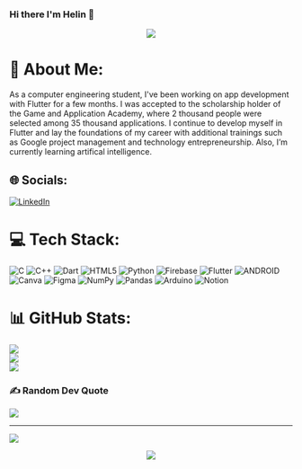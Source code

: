 ### Hi there I'm Helin 👋

<div id="header" align="center">
  <img src="https://media.giphy.com/media/FspLvJQlQACXu/giphy.gif"/>
</div>


# 💫 About Me:
As a computer engineering student, I've been working on app development with Flutter for a few months. I was accepted to the scholarship holder of the Game and Application Academy, where 2 thousand people were selected among 35 thousand applications. I continue to develop myself in Flutter and lay the foundations of my career with additional trainings such as Google project management and technology entrepreneurship. Also,  I’m currently learning artifical intelligence. 


## 🌐 Socials:
[![LinkedIn](https://img.shields.io/badge/LinkedIn-%230077B5.svg?logo=linkedin&logoColor=white)](https://linkedin.com/in/linkedin.com/in/helin-guler) 

# 💻 Tech Stack:
![C](https://img.shields.io/badge/c-%2300599C.svg?style=flat&logo=c&logoColor=white) ![C++](https://img.shields.io/badge/c++-%2300599C.svg?style=flat&logo=c%2B%2B&logoColor=white) ![Dart](https://img.shields.io/badge/dart-%230175C2.svg?style=flat&logo=dart&logoColor=white) ![HTML5](https://img.shields.io/badge/html5-%23E34F26.svg?style=flat&logo=html5&logoColor=white) ![Python](https://img.shields.io/badge/python-3670A0?style=flat&logo=python&logoColor=ffdd54) ![Firebase](https://img.shields.io/badge/firebase-%23039BE5.svg?style=flat&logo=firebase) ![Flutter](https://img.shields.io/badge/Flutter-%2302569B.svg?style=flat&logo=Flutter&logoColor=white) ![ANDROID](https://img.shields.io/badge/android-%2320232a.svg?style=flat&logo=android&logoColor=%a4c639) ![Canva](https://img.shields.io/badge/Canva-%2300C4CC.svg?style=flat&logo=Canva&logoColor=white) 	![Figma](https://img.shields.io/badge/figma-%23F24E1E.svg?style=flat&logo=figma&logoColor=white) ![NumPy](https://img.shields.io/badge/numpy-%23013243.svg?style=flat&logo=numpy&logoColor=white) ![Pandas](https://img.shields.io/badge/pandas-%23150458.svg?style=flat&logo=pandas&logoColor=white) ![Arduino](https://img.shields.io/badge/-Arduino-00979D?style=flat&logo=Arduino&logoColor=white) ![Notion](https://img.shields.io/badge/Notion-%23000000.svg?style=flat&logo=notion&logoColor=white)
# 📊 GitHub Stats:
![](https://github-readme-stats.vercel.app/api?username=helinguler&theme=tokyonight&hide_border=false&include_all_commits=true&count_private=false)<br/>
![](https://github-readme-streak-stats.herokuapp.com/?user=helinguler&theme=tokyonight&hide_border=false)<br/>
![](https://github-readme-stats.vercel.app/api/top-langs/?username=helinguler&theme=tokyonight&hide_border=false&include_all_commits=true&count_private=false&layout=compact)

### ✍️ Random Dev Quote
![](https://quotes-github-readme.vercel.app/api?type=horizontal&theme=radical)

---
[![](https://visitcount.itsvg.in/api?id=helinguler&icon=0&color=12)](https://visitcount.itsvg.in)

<!-- Proudly created with GPRM ( https://gprm.itsvg.in ) -->

<div id="header" align="center">
  <img src="https://media.giphy.com/media/Ws6T5PN7wHv3cY8xy8/giphy.gif"/>
</div>
